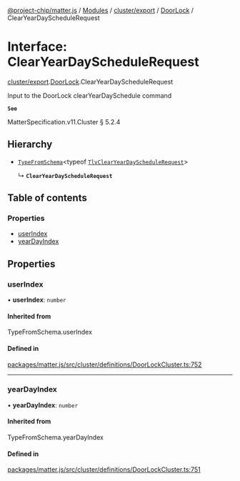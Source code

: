 [@project-chip/matter.js](../README.md) / [Modules](../modules.md) / [cluster/export](../modules/cluster_export.md) / [DoorLock](../modules/cluster_export.DoorLock.md) / ClearYearDayScheduleRequest

# Interface: ClearYearDayScheduleRequest

[cluster/export](../modules/cluster_export.md).[DoorLock](../modules/cluster_export.DoorLock.md).ClearYearDayScheduleRequest

Input to the DoorLock clearYearDaySchedule command

**`See`**

MatterSpecification.v11.Cluster § 5.2.4

## Hierarchy

- [`TypeFromSchema`](../modules/tlv_export.md#typefromschema)\<typeof [`TlvClearYearDayScheduleRequest`](../modules/cluster_export.DoorLock.md#tlvclearyeardayschedulerequest)\>

  ↳ **`ClearYearDayScheduleRequest`**

## Table of contents

### Properties

- [userIndex](cluster_export.DoorLock.ClearYearDayScheduleRequest.md#userindex)
- [yearDayIndex](cluster_export.DoorLock.ClearYearDayScheduleRequest.md#yeardayindex)

## Properties

### userIndex

• **userIndex**: `number`

#### Inherited from

TypeFromSchema.userIndex

#### Defined in

[packages/matter.js/src/cluster/definitions/DoorLockCluster.ts:752](https://github.com/project-chip/matter.js/blob/5f71eedebdb9fa54338bde320c311bb359b7455d/packages/matter.js/src/cluster/definitions/DoorLockCluster.ts#L752)

___

### yearDayIndex

• **yearDayIndex**: `number`

#### Inherited from

TypeFromSchema.yearDayIndex

#### Defined in

[packages/matter.js/src/cluster/definitions/DoorLockCluster.ts:751](https://github.com/project-chip/matter.js/blob/5f71eedebdb9fa54338bde320c311bb359b7455d/packages/matter.js/src/cluster/definitions/DoorLockCluster.ts#L751)
